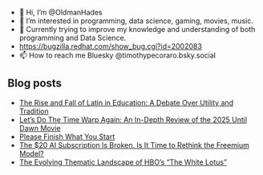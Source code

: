 - 👋 Hi, I’m @OldmanHades
- 👀 I’m interested in programming, data science, gaming, movies, music.
- 🌱 Currently trying to improve my knowledge and understanding of both programming and Data Science.
- https://bugzilla.redhat.com/show_bug.cgi?id=2002083
- 📫 How to reach me Bluesky @timothypecoraro.bsky.social


## Blog posts
<!-- BLOG-POST-LIST:START -->
- [The Rise and Fall of Latin in Education: A Debate Over Utility and Tradition](https://medium.com/@timothypecoraro/the-rise-and-fall-of-latin-in-education-a-debate-over-utility-and-tradition-81f92dd8a1dd?source=rss-5097f5c9b801------2)
- [Let’s Do The Time Warp Again: An In-Depth Review of the 2025 Until Dawn Movie](https://medium.com/@timothypecoraro/lets-do-the-time-warp-again-an-in-depth-review-of-the-2025-until-dawn-movie-e6c18d35c376?source=rss-5097f5c9b801------2)
- [Please Finish What You Start](https://medium.com/@timothypecoraro/please-finish-what-you-start-2f073aba8596?source=rss-5097f5c9b801------2)
- [The $20 AI Subscription Is Broken. Is It Time to Rethink the Freemium Model?](https://medium.com/@timothypecoraro/the-20-ai-subscription-is-broken-is-it-time-to-rethink-the-freemium-model-4bbb0f6b087e?source=rss-5097f5c9b801------2)
- [The Evolving Thematic Landscape of HBO’s “The White Lotus”](https://medium.com/@timothypecoraro/the-evolving-thematic-landscape-of-hbos-the-white-lotus-04782f099f4b?source=rss-5097f5c9b801------2)
<!-- BLOG-POST-LIST:END -->
